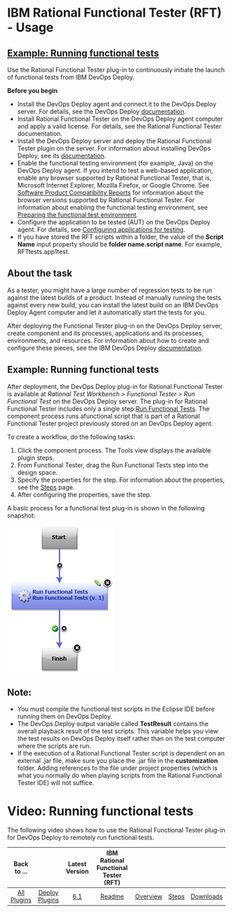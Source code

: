 
# IBM Rational Functional Tester (RFT) - Usage


## [Example: Running functional tests](#component_process_run)

Use the Rational Functional Tester plug-in to continuously initiate the launch of functional tests from IBM DevOps Deploy.

**Before you begin**

* Install the DevOps Deploy agent and connect it to the DevOps Deploy server. For details, see the DevOps Deploy [documentation](http://www-01.ibm.com/support/knowledgecenter/SS4GSP/ucd_welcome.html).
* Install Rational Functional Tester on the DevOps Deploy agent computer and apply a valid license. For details, see the Rational Functional Tester documentation.
* Install the DevOps Deploy server and deploy the Rational Functional Tester plugin on the server. For information about installing DevOps Deploy, see its [documentation](http://www-01.ibm.com/support/knowledgecenter/SS4GSP/ucd_welcome.html).
* Enable the functional testing environment (for example, Java) on the DevOps Deploy agent. If you intend to test a web-based application, enable any browser supported by Rational Functional Tester, that is, Microsoft Internet Explorer, Mozilla Firefox, or Google Chrome. See [Software Product Compatibility Reports](http://www-969.ibm.com/software/reports/compatibility/clarity/index.html) for information about the browser versions supported by Rational Functional Tester. For information about enabling the functional testing environment, see [Preparing the functional test environment](http://www-01.ibm.com/support/knowledgecenter/SSBLQQ_8.6.0/com.ibm.rational.test.ft.doc/topics/t_preparerft.html).
* Configure the application to be tested (AUT) on the DevOps Deploy agent. For details, see [Configuring applications for testing](http://www-01.ibm.com/support/knowledgecenter/SSBLQQ_8.6.0/com.ibm.rational.test.ft.doc/topics/ConfiguringAppsTesting.html).
* If you have stored the RFT scripts within a folder, the value of the **Script Name** input property should be **folder name.script name**. For example, RFTtests.app1test.

## About the task

As a tester, you might have a large number of regression tests to be run against the latest builds of a product. Instead of manually running the tests against every new build, you can install the latest build on an IBM DevOps Deploy Agent computer and let it automatically start the tests for you.

After deploying the Functional Tester plug-in on the DevOps Deploy server, create component and its processes, applications and its processes, environments, and resources. For information about how to create and configure these pieces, see the IBM DevOps Deploy [documentation](http://www.ibm.com/support/knowledgecenter/SS4GSP/ucd_welcome.html).

## Example: Running functional tests

After deployment, the DevOps Deploy plug-in for Rational Functional Tester is available at *Rational Test Workbench > Functional Tester > Run Functional Test* on the DevOps Deploy server. The plug-in for Rational Functional Tester includes only a single step:[Run Functional Tests](https://urbancode.github.io/IBM-UCx-PLUGIN-DOCS/UCD/RFT-UCD/steps.html/#run_functional_tests "Run Functional Tests"). The component process runs afunctional script that is part of a Rational Functional Tester project previously stored on an DevOps Deploy agent.

To create a workflow, do the following tasks:

1. Click the component process. The Tools view displays the available plugin steps.
2. From Functional Tester, drag the Run Functional Tests step into the design space.
3. Specify the properties for the step. For information about the properties, see the [Steps](https://urbancode.github.io/IBM-UCx-PLUGIN-DOCS/UCD/RFT-UCD/steps.html) page.
4. After configuring the properties, save the step.

A basic process for a functional test plug-in is shown in the following snapshot:

[![Run functional tests basic flow](media/rft_basic_flow.png)](media/rft_basic_flow.png)

## Note:

* You must compile the functional test scripts in the Eclipse IDE before running them on DevOps Deploy.
* The DevOps Deploy output variable called **TestResult** contains the overall playback result of the test scripts. This variable helps you view the test results on DevOps Deploy itself rather than on the test computer where the scripts are run.
* If the execution of a Rational Functional Tester script is dependent on an external .jar file, make sure you place the .jar file in the **customization** folder. Adding references to the file under project properties (which is what you normally do when playing scripts from the Rational Functional Tester IDE) will not suffice.


Video: Running functional tests
===============================

The following video shows how to use the Rational Functional Tester plug-in for DevOps Deploy to remotely run functional tests.



|Back to ...||Latest Version|IBM Rational Functional Tester (RFT) ||||
| :---: | :---: | :---: | :---: | :---: | :---: | :---: |
|[All Plugins](../../index.md)|[Deploy Plugins](../README.md)|[6.1](https://raw.githubusercontent.com/UrbanCode/IBM-UCD-PLUGINS/main/files/RFT-UCD/RFT-UCD-FunctionalTest-6.1.zip)|[Readme](README.md)|[Overview](overview.md)|[Steps](steps.md)|[Downloads](downloads.md)|
